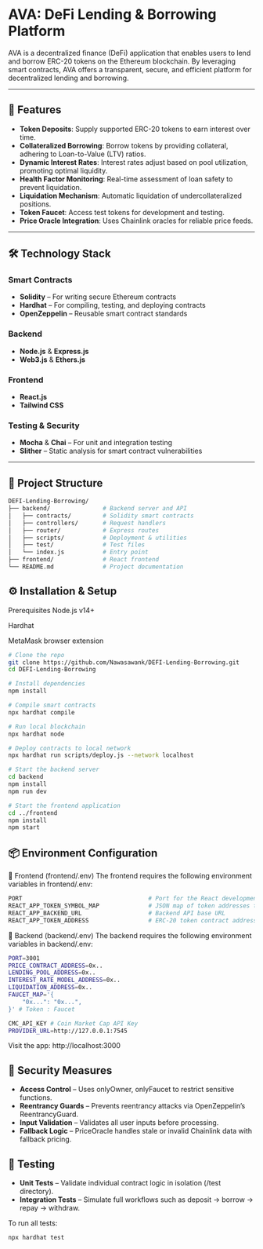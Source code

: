 ﻿# AVA: DeFi Lending & Borrowing Platform

AVA is a decentralized finance (DeFi) application that enables users to lend and borrow ERC-20 tokens on the Ethereum blockchain. By leveraging smart contracts, AVA offers a transparent, secure, and efficient platform for decentralized lending and borrowing.

---

## 🚀 Features

- **Token Deposits**: Supply supported ERC-20 tokens to earn interest over time.
- **Collateralized Borrowing**: Borrow tokens by providing collateral, adhering to Loan-to-Value (LTV) ratios.
- **Dynamic Interest Rates**: Interest rates adjust based on pool utilization, promoting optimal liquidity.
- **Health Factor Monitoring**: Real-time assessment of loan safety to prevent liquidation.
- **Liquidation Mechanism**: Automatic liquidation of undercollateralized positions.
- **Token Faucet**: Access test tokens for development and testing.
- **Price Oracle Integration**: Uses Chainlink oracles for reliable price feeds.

---

## 🛠️ Technology Stack

### Smart Contracts
- **Solidity** – For writing secure Ethereum contracts
- **Hardhat** – For compiling, testing, and deploying contracts
- **OpenZeppelin** – Reusable smart contract standards

### Backend
- **Node.js** & **Express.js**
- **Web3.js** & **Ethers.js**

### Frontend
- **React.js**
- **Tailwind CSS**

### Testing & Security
- **Mocha** & **Chai** – For unit and integration testing
- **Slither** – Static analysis for smart contract vulnerabilities

---

## 📂 Project Structure

```bash
DEFI-Lending-Borrowing/
├── backend/               # Backend server and API
│   ├── contracts/         # Solidity smart contracts
│   ├── controllers/       # Request handlers
│   ├── router/            # Express routes
│   ├── scripts/           # Deployment & utilities
│   ├── test/              # Test files
│   └── index.js           # Entry point
├── frontend/              # React frontend
└── README.md              # Project documentation
```
## ⚙️ Installation & Setup
Prerequisites
Node.js v14+

Hardhat

MetaMask browser extension

```bash
# Clone the repo
git clone https://github.com/Nawasawank/DEFI-Lending-Borrowing.git
cd DEFI-Lending-Borrowing

# Install dependencies
npm install

# Compile smart contracts
npx hardhat compile

# Run local blockchain
npx hardhat node

# Deploy contracts to local network
npx hardhat run scripts/deploy.js --network localhost

# Start the backend server
cd backend
npm install
npm run dev

# Start the frontend application
cd ../frontend
npm install
npm start

```

## 📦 Environment Configuration
🔹 Frontend (frontend/.env)
The frontend requires the following environment variables in frontend/.env:
```bash
PORT                                    # Port for the React development server (default: 3000)
REACT_APP_TOKEN_SYMBOL_MAP              # JSON map of token addresses to their symbols {"0x..":"WETH","0x..":"WBTC",...}
REACT_APP_BACKEND_URL                   # Backend API base URL
REACT_APP_TOKEN_ADDRESS                 # ERC-20 token contract addresses for WETH, WBTC, USDC, DAI, GHO
```
🔹 Backend (backend/.env)
The backend requires the following environment variables in backend/.env:
```bash
PORT=3001
PRICE_CONTRACT_ADDRESS=0x..
LENDING_POOL_ADDRESS=0x..
INTEREST_RATE_MODEL_ADDRESS=0x..
LIQUIDATION_ADDRESS=0x..
FAUCET_MAP='{
    "0x...": "0x...",
}' # Token : Faucet

CMC_API_KEY # Coin Market Cap API Key
PROVIDER_URL=http://127.0.0.1:7545
```

Visit the app: http://localhost:3000

## 🔐 Security Measures
- **Access Control** – Uses onlyOwner, onlyFaucet to restrict sensitive functions.
- **Reentrancy Guards** – Prevents reentrancy attacks via OpenZeppelin’s ReentrancyGuard.
- **Input Validation** – Validates all user inputs before processing.
- **Fallback Logic** – PriceOracle handles stale or invalid Chainlink data with fallback pricing.

## 🧪 Testing
- **Unit Tests** – Validate individual contract logic in isolation (/test directory).
- **Integration Tests** – Simulate full workflows such as deposit → borrow → repay → withdraw.

To run all tests:
```bash
npx hardhat test
```

